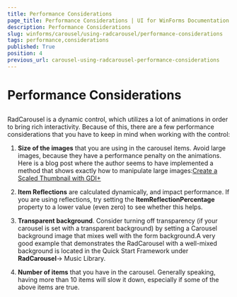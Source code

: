 ```yaml
---
title: Performance Considerations
page_title: Performance Considerations | UI for WinForms Documentation
description: Performance Considerations
slug: winforms/carousel/using-radcarousel/performance-considerations
tags: performance,considerations
published: True
position: 4
previous_url: carousel-using-radcarousel-performance-considerations
---
```


# Performance Considerations



## 

RadCarousel is a dynamic control, which utilizes a lot of animations in order to bring rich interactivity. Because of this, there are a few performance considerations that you have to keep in mind when working with the control:

1. __Size of the images__ that you are using in the carousel items. Avoid large images, because they have a performance penalty on the animations. Here is a blog post where the author seems to have implemented a method that shows exactly how to manipulate large images:[Create a Scaled Thumbnail with GDI+ ](https://web.archive.org/web/20130529061432/http://blog.justinholton.com/post/Create-a-Scaled-GDI-Thumbnail-(Constrain-Proportions).aspx)

1. __Item Reflections__ are calculated dynamically, and impact performance. If you are using reflections, try setting the __ItemReflectionPercentage__ property to a lower value (even zero) to see whether this helps. 

1. __Transparent background__. Consider turning off transparency (if your carousel is set with a transparent background) by setting a Carousel background image that mixes well with the form background.A very good example that demonstrates the RadCarousel with a well-mixed background is located in the Quick Start Framework under __RadCarousel__-> Music Library.

1. __Number of items__ that you have in the carousel. Generally speaking, having more than 10 items will slow it down, especially if some of the above items are true.
